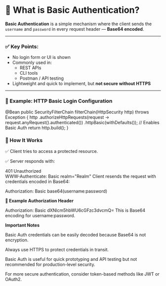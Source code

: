 # 🔐 What is Basic Authentication?

**Basic Authentication** is a simple mechanism where the client sends the `username` and `password` in every request header — **Base64 encoded**.

---

### ✅ Key Points:
- No login form or UI is shown
- Commonly used in:
  - REST APIs
  - CLI tools
  - Postman / API testing
- Lightweight and quick to implement, but **not secure without HTTPS**

---

### 🔧 Example: HTTP Basic Login Configuration

@Bean
public SecurityFilterChain filterChain(HttpSecurity http) throws Exception {
    http
        .authorizeHttpRequests(request -> request.anyRequest().authenticated())
        .httpBasic(withDefaults());  // Enables Basic Auth
    return http.build();
}

### 🔄 How It Works

✅ Client tries to access a protected resource.

✅ Server responds with:

401 Unauthorized  
WWW-Authenticate: Basic realm="Realm"
Client resends the request with credentials encoded in Base64:

Authorization: Basic base64(username:password)

**🔐 Example Authorization Header**

Authorization: Basic dXNlcm5hbWU6cGFzc3dvcmQ=
This is Base64 encoding for username:password.

**Important Notes**

Basic Auth credentials can be easily decoded because Base64 is not encryption.

Always use HTTPS to protect credentials in transit.

Basic Auth is useful for quick prototyping and API testing but not recommended for production-level security.

For more secure authentication, consider token-based methods like JWT or OAuth2.
